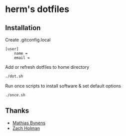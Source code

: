 # herm's dotfiles

## Installation
Create .gitconfig.local
```
[user]
    name =
    email =
```
Add or refresh dotfiles to home directory
```bash
./dot.sh
```
Run once scripts to install software & set default options
```bash
./once.sh
```

## Thanks

* [Mathias Bynens](https://github.com/mathiasbynens/dotfiles)
* [Zach Holman](https://github.com/holman/dotfiles)
